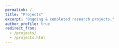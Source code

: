 ```yaml
---
permalink: /
title: "Projects"
excerpt: "Ongoing & completed research projects."
author_profile: true
redirect_from: 
  - /projects/
  - /projects.html
---
```



